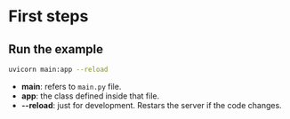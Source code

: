 # First steps

## Run the example

```bash
uvicorn main:app --reload
```

* **main**: refers to `main.py` file.
* **app**: the class defined inside that file.
* **--reload**: just for development. Restars the server if the code changes.

